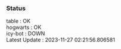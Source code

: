 ### Status


table : OK  
hogwarts : OK  
icy-bot : DOWN  
Latest Update : 2023-11-27 02:21:56.806581
